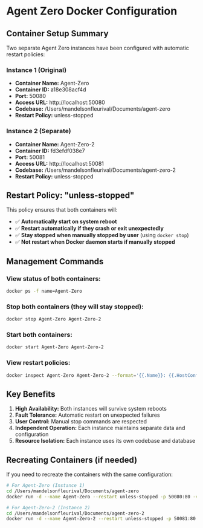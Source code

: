 # Agent Zero Docker Configuration

## Container Setup Summary

Two separate Agent Zero instances have been configured with automatic restart policies:

### Instance 1 (Original)
- **Container Name:** Agent-Zero
- **Container ID:** a18e308acf4d
- **Port:** 50080
- **Access URL:** http://localhost:50080
- **Codebase:** /Users/mandelsonfleurival/Documents/agent-zero
- **Restart Policy:** unless-stopped

### Instance 2 (Separate)
- **Container Name:** Agent-Zero-2
- **Container ID:** fd3efdf038e7
- **Port:** 50081
- **Access URL:** http://localhost:50081
- **Codebase:** /Users/mandelsonfleurival/Documents/agent-zero-2
- **Restart Policy:** unless-stopped

## Restart Policy: "unless-stopped"

This policy ensures that both containers will:
- ✅ **Automatically start on system reboot**
- ✅ **Restart automatically if they crash or exit unexpectedly**
- ✅ **Stay stopped when manually stopped by user** (using `docker stop`)
- ✅ **Not restart when Docker daemon starts if manually stopped**

## Management Commands

### View status of both containers:
```bash
docker ps -f name=Agent-Zero
```

### Stop both containers (they will stay stopped):
```bash
docker stop Agent-Zero Agent-Zero-2
```

### Start both containers:
```bash
docker start Agent-Zero Agent-Zero-2
```

### View restart policies:
```bash
docker inspect Agent-Zero Agent-Zero-2 --format='{{.Name}}: {{.HostConfig.RestartPolicy.Name}}'
```

## Key Benefits

1. **High Availability:** Both instances will survive system reboots
2. **Fault Tolerance:** Automatic restart on unexpected failures
3. **User Control:** Manual stop commands are respected
4. **Independent Operation:** Each instance maintains separate data and configuration
5. **Resource Isolation:** Each instance uses its own codebase and database

## Recreating Containers (if needed)

If you need to recreate the containers with the same configuration:

```bash
# For Agent-Zero (Instance 1)
cd /Users/mandelsonfleurival/Documents/agent-zero
docker run -d --name Agent-Zero --restart unless-stopped -p 50080:80 -v "$(pwd)":/a0 --env-file .env frdel/agent-zero-run

# For Agent-Zero-2 (Instance 2)
cd /Users/mandelsonfleurival/Documents/agent-zero-2
docker run -d --name Agent-Zero-2 --restart unless-stopped -p 50081:80 -v "$(pwd)":/a0 --env-file .env frdel/agent-zero-run
